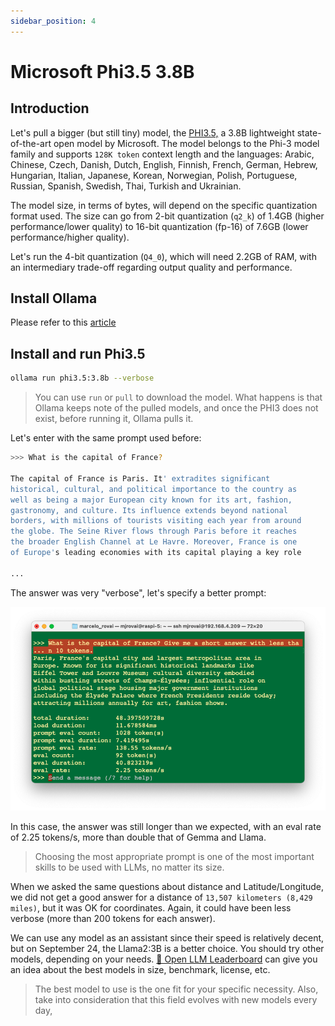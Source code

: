 ```yaml
---
sidebar_position: 4
---
```


# Microsoft Phi3.5 3.8B
## Introduction
Let's pull a bigger (but still tiny) model, the [PHI3.5,](https://ollama.com/library/phi3.5) a 3.8B lightweight state-of-the-art open model by Microsoft. The model belongs to the Phi-3 model family and supports `128K token` context length and the languages: Arabic, Chinese, Czech, Danish, Dutch, English, Finnish, French, German, Hebrew, Hungarian, Italian, Japanese, Korean, Norwegian, Polish, Portuguese, Russian, Spanish, Swedish, Thai, Turkish and Ukrainian.

The model size, in terms of bytes, will depend on the specific quantization format used. The size can go from 2-bit quantization (`q2_k`) of 1.4GB (higher performance/lower quality) to 16-bit quantization (fp-16) of 7.6GB (lower performance/higher quality). 

Let's run the 4-bit quantization (`Q4_0`), which will need 2.2GB of RAM, with an intermediary trade-off regarding output quality and performance.

## Install Ollama 

Please refer to this [article](https://github.com/Seeed-Projects/Tutorial-of-AI-Kit-with-Raspberry-Pi-From-Zero-to-Hero/blob/main/articles/Chapter%204%20-%20Large%20Language%20Model/Setup_Ollama_on_RaspberryPi.md)


## Install and run Phi3.5
```bash
ollama run phi3.5:3.8b --verbose
```

> You can use `run` or `pull` to download the model. What happens is that Ollama keeps note of the pulled models, and once the PHI3 does not exist, before running it, Ollama pulls it.

Let's enter with the same prompt used before:

```bash
>>> What is the capital of France?

The capital of France is Paris. It' extradites significant 
historical, cultural, and political importance to the country as 
well as being a major European city known for its art, fashion, 
gastronomy, and culture. Its influence extends beyond national 
borders, with millions of tourists visiting each year from around 
the globe. The Seine River flows through Paris before it reaches 
the broader English Channel at Le Havre. Moreover, France is one 
of Europe's leading economies with its capital playing a key role 

...
```

The answer was very "verbose", let's specify a better prompt:

![](../../pictures/Chapter4/paris-2.png)

In this case, the answer was still longer than we expected, with an eval rate of 2.25 tokens/s, more than double that of Gemma and Llama. 

> Choosing the most appropriate prompt is one of the most important skills to be used with LLMs, no matter its size.

When we asked the same questions about distance and Latitude/Longitude, we did not get a good answer for a distance of `13,507 kilometers (8,429 miles)`, but it was OK for coordinates. Again, it could have been less verbose (more than 200 tokens for each answer). 

We can use any model as an assistant since their speed is relatively decent, but on September 24, the Llama2:3B is a better choice. You should try other models, depending on your needs. [🤗 Open LLM Leaderboard](https://huggingface.co/spaces/open-llm-leaderboard/open_llm_leaderboard) can give you an idea about the best models in size, benchmark, license, etc. 

> The best model to use is the one fit for your specific necessity. Also, take into consideration that this field evolves with new models every day,
